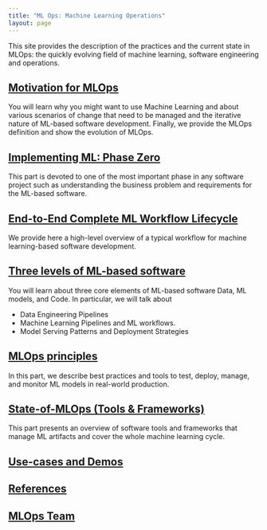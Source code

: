 ```yaml
---
title: "ML Ops: Machine Learning Operations"
layout: page
---
```


This site provides the description of the practices and the current state in MLOps: the quickly evolving field of machine learning, software engineering and operations.


## [Motivation for MLOps](content/motivation.md)

You will learn why you might want to use Machine Learning and about various scenarios of change that need to be managed and the iterative nature of ML-based software development. Finally, we provide the MLOps definition and show the evolution of MLOps.
   
## [Implementing ML: Phase Zero](content/phase-zero.md)

This part is devoted to one of the most important phase in any software project such as understanding the business problem and requirements for the ML-based software.

## [End-to-End Complete ML Workflow Lifecycle](content/end-to-end-ml-workflow.md) 

We provide here a high-level overview of a typical workflow for machine learning-based software development.

## [Three levels of ML-based software]()

You will learn about three core elements of ML-based software Data, ML models, and Code. In particular, we will talk about 
   * Data Engineering Pipelines
   * Machine Learning Pipelines and ML workflows.
   * Model Serving Patterns and Deployment Strategies

## [MLOps principles]() 

In this part, we describe best practices and tools to test, deploy, manage, and monitor ML models in real-world production.


## [State-of-MLOps (Tools & Frameworks)]() 

This part presents an overview of software tools and frameworks that manage ML artifacts and cover the whole machine learning cycle.

## [Use-cases and Demos]() 

## [References](content/references.md)

## [MLOps Team](content/ml-ops-team.md)